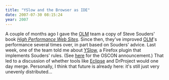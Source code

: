 ```yaml
---
title: "YSlow and the Browser as IDE"
date: 2007-07-30 08:15:24
year: 2007
---
```

A couple of months ago I gave the <a href="http://www.drproject.org/olm">OLM</a> team a copy of Steve Souders' book <a href="http://www.oreilly.com/catalog/9780596514211/"><em>High Performance Web Sites</em></a>.  Since then, they've improved <a href="http://www.drproject.org/olm">OLM</a>'s performance several times over, in part based on Souders' advice.  Last week, one of the team told me about <a href="http://com3.devnet.re3.yahoo.com/yslow/">YSlow</a>, a Firefox plugin that implements Souders' rules.  (See <a href="http://radar.oreilly.com/archives/2007/07/oscon_yahoo_rel.html">here</a> for the OSCON announcement.)  That led to a discussion of whether tools like <a href="http://www.eclipse.org">Eclipse</a> and DrProject would one day merge.  Personally, I think that future is already here: it's still just very unevenly distributed…
